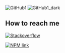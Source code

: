 ![GitHub1](https://user-images.githubusercontent.com/93822098/183747094-aaec7afb-a7f3-4f4e-a621-d2d3e902100c.png#gh-light-mode-only)
![GitHub1_dark](https://user-images.githubusercontent.com/93822098/183747121-3555e0ac-6dac-45d5-a7fc-c94fd508d1a9.png#gh-dark-mode-only)

## How to reach me

[![Stackoverflow](https://img.shields.io/static/v1?label=Daniil8k&message=stackoverflow&color=orange&style=flat&logo=stackoverflow)](https://stackoverflow.com/users/18267362/daniil8k)

[![NPM link](https://img.shields.io/static/v1?label=Daniil8k&message=npm&color=red&style=flat&logo=npm)](https://www.npmjs.com/~daniil8k)
